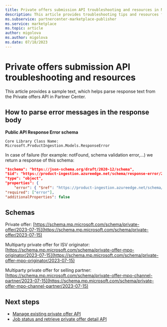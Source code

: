 ```yaml
---
title: Private offers submission API troubleshooting and resources in Microsoft Partner Center
description: This article provides troubleshooting tips and resources for using the Partner Center API.
ms.subservice: partnercenter-marketplace-publisher
ms.service: marketplace
ms.topic: article
author: migolova 
ms.author: migolova 
ms.date: 07/18/2023
---
```


# Private offers submission API troubleshooting and resources

This article provides a sample text, which helps parse response text from the Private offers API in Partner Center.

## How to parse error messages in the response body

**Public API Response Error schema**

```
Core Library Class Name: Microsoft.ProductIngestion.Models.ResponseError 
```

In case of failure (for example: notFound, schema validation error,...) we return a response of this schema: 

```JSON
"$schema": "https://json-schema.org/draft/2020-12/schema",
"$id": "https://product-ingestion.azureedge.net/schema/response-error/2022-03-01", "$comment": "In case of any failure. For example not found of in invalid schema", 
"type": "object",
"properties": {
    "error": { "$ref": "https://product-ingestion.azureedge.net/schema/error/2022-03-01"},
"required": ["error"],
"additionalProperties": false
```

## Schemas

Private offer: [https://schema.mp.microsoft.com/schema/private-offer/2023-07-15](https://schema.mp.microsoft.com/schema/private-offer/2023-07-15)

Multiparty private offer for ISV originator: [https://schema.mp.microsoft.com/schema/private-offer-mpo-originator/2023-07-15](https://schema.mp.microsoft.com/schema/private-offer-mpo-originator/2023-07-15)

Multiparty private offer for selling partner: [https://schema.mp.microsoft.com/schema/private-offer-mpo-channel-partner/2023-07-15](https://schema.mp.microsoft.com/schema/private-offer-mpo-channel-partner/2023-07-15)

## Next steps

- [Manage existing private offer API](manage-existing-private-offers-via-api.md)
- [Job status and retrieve private offer detail API](job-status-and-retrieve-private-offer-detail-api.md)
